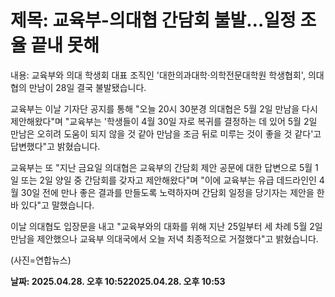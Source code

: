 # **제목: 교육부-의대협 간담회 불발…일정 조율 끝내 못해**

  내용: 교육부와 의대 학생회 대표 조직인 '대한의과대학·의학전문대학원 학생협회', 의대협의 만남이 28일 결국 불발됐습니다.

교육부는 이날 기자단 공지를 통해 "오늘 20시 30분경 의대협은 5월 2일 만남을 다시 제안해왔다"며 "교육부는 '학생들이 4월 30일 자로 복귀를 결정하는 데 있어 5월 2일 만남은 오히려 도움이 되지 않을 것 같아 만남을 조금 뒤로 미루는 것이 좋을 것 같다'고 답변했다"고 밝혔습니다.

교육부는 또 "지난 금요일 의대협은 교육부의 간담회 제안 공문에 대한 답변으로 5월 1일 또는 2일 양일 중 간담회를 갖자고 제안해왔다"며 "이에 교육부는 유급 데드라인인 4월 30일 전에 만나 좋은 결과를 만들도록 노력하자며 간담회 일정을 당기자는 제안을 한 바 있다"고 말했습니다.

이날 의대협도 입장문을 내고 "교육부와의 대화를 위해 지난 25일부터 세 차례 5월 2일 만남을 제안했으나 교육부 의대국에서 오늘 저녁 최종적으로 거절했다"고 밝혔습니다.

(사진=연합뉴스)

  **날짜: 2025.04.28. 오후 10:522025.04.28. 오후 10:53**